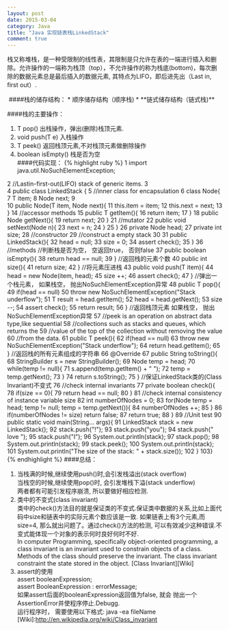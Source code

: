 ```yaml
---
layout: post
date: 2015-03-04
category: Java
title: "Java 实现链表栈LinkedStack"
comment: true
---
```

<p class="intro"><span class="dropcap">栈</span>又称堆栈，是一种受限制的线性表，其限制是只允许在表的一端进行插入和删除。允许操作的一端称为栈顶（top），不允许操作的称为栈底(bottom)，每次删除的数据元素总是最后插入的数据元素, 其特点为LIFO，即后进先出（Last in, first out）.</p>
<img src="{{ site.url }}/assets/img/stack.png" alt="">
####栈的储存结构：   
  * 顺序储存结构（顺序栈)        
  *  **链式储存结构（链式栈)** 

####栈的主要操作：    
1. T pop() 出栈操作，弹出(删除)栈顶元素.   
2. void push(T e) 入栈操作    
3. T peek() 返回栈顶元素,不对栈顶元素做删除操作      
4. boolean isEmpty() 栈是否为空  
####代码实现：
{% highlight ruby %}
1  import java.util.NoSuchElementException;
  
2  //Lastin-first-out(LIFO) stack of generic items.
3  
4  public class LinkedStack<T> {
5  	//inner class for encapsulation
6  	class Node<T>{
7  		T item;
8  		Node<T> next;
9  
10 		public Node(T item, Node<T> next){
11 			this.item = item;
12 			this.next = next;
13 		}
14 		//accessor methods
15 		public T getItem(){
16 			return item;
17 		}
18 		public Node<T> getNext(){
19 			return next;
20 		}
21 		//mutator
22 		public void setNext(Node<T> n){
23 			next = n;
24 		}
25 	}
26 	private Node<T> head;
27 	private int size;
28 	//constructor
29 	//construct a empty stack
30 
31 	public LinkedStack(){
32 		head = null;
33 		size = 0;
34 		assert check();
35 	}
36 	//methods
//判断栈是否为空， 空返回true， 否则false
37 	public boolean isEmpty(){
38 		return head == null;
39 	}
//返回栈的元素个数
40 	public int size(){
41 		return size;
42 	}
//将元素压进栈
43 	public void push(T item){
44 		head = new Node<T>(item, head);
45 		size ++;
46 		assert check();
47 	}
//弹出一个栈元素， 如果栈空， 抛出NoSuchElementException异常
48 	public T pop(){
49 		if(head == null) 
50 			throw new NoSuchElementException("Stack underflow");
51 		T result = head.getItem();
52 		head = head.getNext();
53 		size --;
54 		assert check();
55 		return result;
56 	}
//返回栈顶元素 如果栈空， 抛出NoSuchElementException异常
57 	//peek is an operation on abstract data type,like sequential 
58  //collections such as stacks and queues, which returns the
59 	//value of the top of the collection without removing the value 
60 	//from the data.
61 	public T peek(){
62 		if(head == null)
63 			throw new NoSuchElementException("Stack underflow");
64 		return head.getItem();
65 	}
//返回栈的所有元素组成的字符串
66 	@Override
67 	public String toString(){
68 		StringBuilder s = new StringBuilder();
69 		Node<T> temp = head;
70 		while(temp != null){
71 			s.append(temp.getItem() + " ");
72 			temp = temp.getNext();
73 		}
74 		return s.toString();
75 	}
//保证LinkedStack类的(Class Invariant)不变式
76 	//check internal invariants
77 	private boolean check(){
78 		if(size == 0){
79 			return head == null;
80 		}
81 		//check internal consistency of instance variable size
82 		int numberOfNodes = 0;
83 		for(Node<T> temp = head; temp != null; temp = temp.getNext()){
84 			numberOfNodes ++;
85 		}
86 		if(numberOfNodes != size) return false;
87 		return true;
88 	}
89 	//Unit test
90 	public static void main(String... args){
91 		LinkedStack<String> stack = new LinkedStack<String>();
92 		stack.push("!");
93 		stack.push("you");
94 		stack.push(" love ");
95 		stack.push("I");
96 		System.out.println(stack);
97 		stack.pop();
98 		System.out.println(stack);
99 		stack.peek();
100		System.out.println(stack);
101		System.out.println("The size of the stack: " + stack.size());
102	}
103}
{% endhighlight %}
####总结：
1. 当栈满的时候,继续使用push()时,会引发栈溢出(stack overflow)   
   当栈空的时候,继续使用pop()时, 会引发堆栈下溢(stack underflow)    
   两者都有可能引发程序崩溃, 所以要做好相应检测.    
2. 类中的不变式(class invariant)    
   类中的check()方法目的就是保证类的不变式.保证类中数据的关系,比如上面代码中size和链表中的实际元素个数应该是一致. 如果链表上有3个元素,而size=4, 那么就出问题了。通过check()方法的检测, 可以有效减少这种错误.不变式能体现一个对象的表示何时良好何时不好.   
   In computer Programming, specifically object-oriented programming, a class invariant is an invariant used to constrain objects of a class. Methods of the class should preserve the invariant. The class invariant constraint the state stored in the object.
   [Class Invariant][Wiki]   
3. assert的使用   
 assert booleanExpression;   
 assert BooleanExpression : errorMessage;   
  如果assert后面的booleanExpression返回值为false, 就会
  抛出一个AssertionError并使程序停止.Debugg.   
  运行程序时， 需要使用以下格式: java -ea fileName
[Wiki]:http://en.wikipedia.org/wiki/Class_invariant

